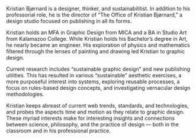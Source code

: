 Kristian Bjørnard is a designer, thinker, and sustainabilitist. In addition to his professorial role, he is the director of “The Office of Kristian Bjørnard,” a design studio focused on publishing in all its forms. 

Kristian holds an MFA in Graphic Design from MICA and a BA in Studio Art from Kalamazoo College. While Kristian holds his Bachelor’s degree in Art, he nearly became an engineer. His exploration of physics and mathematics filtered through the lenses of painting and drawing led Kristian to graphic design.  

Current research includes “sustainable graphic design” and new publishing utilities. This has resulted in various “sustainable” aesthetic exercises, a more purposeful interest into systems, exploring reusable processes, a focus on rules-based design concepts, and investigating vernacular design methodologies. 

Kristian keeps abreast of current web trends, standards, and technologies, and probes the aspects time and motion as they relate to graphic design. These myriad interests make for interesting insights and connections between science, philosophy, and the practice of design — both in the classroom and in his professional practice.